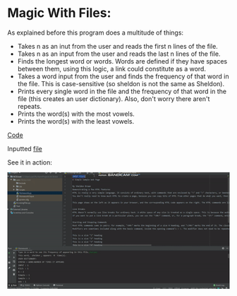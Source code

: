 # Magic With Files:
As explained before this program does a multitude of things:
* Takes n as an inut from the user and reads the first n lines of the file.
* Takes n as an input from the user and reads the last n lines of the file.
* Finds the longest word or words. Words are defined if they have spaces between them, using this logic, a link could constitute as a word.
* Takes a word input from the user and finds the frequency of that word in the file. This is case-sensitive (so sheldon is not the same as Sheldon).
* Prints every single word in the file and the frequency of that word in the file (this creates an user dictionary). Also, don't worry there aren't repeats. 
* Prints the word(s) with the most vowels.
* Prints the word(s) with the least vowels.

[Code](https://github.com/BOLTZZ/Python/blob/master/Python%20Algorithms%20%26%20Code/Magic%20With%20Files/Code.md)

Inputted [file](https://github.com/BOLTZZ/Python/blob/master/Python%20Algorithms%20%26%20Code/Magic%20With%20Files/Inputted%20File.md)

See it in action:

![1](https://github.com/BOLTZZ/Python/blob/master/Python%20Algorithms%20%26%20Code/Magic%20With%20Files/Magic_File_Showcase.gif)
